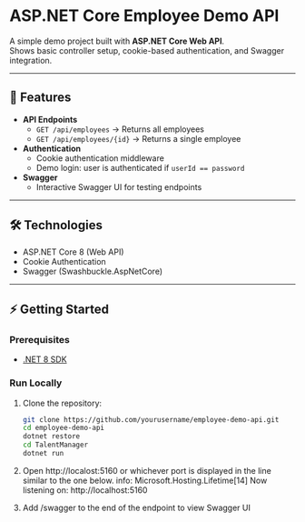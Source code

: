 # ASP.NET Core Employee Demo API

A simple demo project built with **ASP.NET Core Web API**.  
Shows basic controller setup, cookie-based authentication, and Swagger integration.

---

## 🚀 Features

- **API Endpoints**
  - `GET /api/employees` → Returns all employees
  - `GET /api/employees/{id}` → Returns a single employee
- **Authentication**
  - Cookie authentication middleware
  - Demo login: user is authenticated if `userId == password`
- **Swagger**
  - Interactive Swagger UI for testing endpoints

---

## 🛠️ Technologies

- ASP.NET Core 8 (Web API)
- Cookie Authentication
- Swagger (Swashbuckle.AspNetCore)

---

## ⚡ Getting Started

### Prerequisites
- [.NET 8 SDK](https://dotnet.microsoft.com/en-us/download)

### Run Locally
1. Clone the repository:
   ```bash
   git clone https://github.com/yourusername/employee-demo-api.git
   cd employee-demo-api
   dotnet restore
   cd TalentManager
   dotnet run

2. Open http://localost:5160 or whichever port is displayed in the line similar to the one below.
info: Microsoft.Hosting.Lifetime[14]
   Now listening on: http://localhost:5160

3. Add /swagger to the end of the endpoint to view Swagger UI
